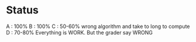 # Status
A : 100%
B : 100%
C : 50-60%
    wrong algorithm and take to long to compute
D : 70-80%
    Everything is WORK. But the grader say WRONG
